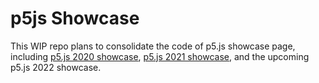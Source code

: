 # p5js Showcase


This WIP repo plans to consolidate the code of p5.js showcase page, including [p5.js 2020 showcase](https://github.com/connieliu0/p5.js-showcase), [p5.js 2021 showcase](https://github.com/kchan2000/p5.js-showcase), and the upcoming p5.js 2022 showcase.